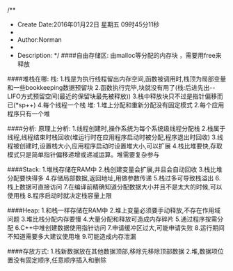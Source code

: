 /**
* Create Date:2016年01月22日 星期五 09时45分11秒
* 
* Author:Norman
* 
* Description: 
*/
####自由存储区:
    由malloc等分配的内存块 ，需要用free来释放

####堆栈在哪:
    栈:
        1.栈是为执行线程留出内存空间,函数被调用时,栈顶为局部变量和一些bookkeeping数据预留块
        2.函数执行完毕,块就没有用了(栈:后进先出--LIFO方式预留空间(最近的保留块最先被释放))
        3.栈中释放块只不过是指针偏移而已(*sp++)
        4.每个线程一个栈
    堆:
        1.堆上分配和重新分配没有固定模式
        2.每个应用程序只有一个堆


####分析:
    原理上分析:
    1.线程创建时,操作系统为每个系统级线程分配栈
    2.栈属于线程,线程结束时栈回收(堆运行时在应用程序启动时被分配,程序退出时回收)
    3.线程被创建时,设置栈大小,应用程序启动时设置堆大小,可以扩展
    4.栈比堆要快,存取模式只是简单指针偏移递增或递减运算。堆需要复杂参与

####Stack:
    1.堆栈存储在RAM中
    2.栈创建变量会扩展,并且会自动回收
    3.栈比堆分配要快得多
    4.存储局部数据,返回地址,用做参数传递
    5.栈过多可导致栈溢出
    6.栈上数据可直接访问
    7.在编译前精确知道分配数据大小并且不是太大的时候,可以使用栈
    8.程序启动时就决定栈容量上限

####Heap:
    1.和栈一样存储在RAM中
    2.堆上变量必须要手动释放,不存在作用域问题
    3.堆比栈分配内存要慢
    4.大量分配和释放可造成内存碎片
    5.通过程序按需分配
    6.C++中堆创建数据使用指针访问
    7.申请缓冲区过大,可能申请失败
    8.运行期间不知道需要多大建议使用堆
    9.可能造成内存泄漏


####存放方式:
    1.栈新数据放在其他数据顶部,移除先移除顶部数据
    2.堆,数据项位置没有固定顺序,任意顺序插入和删除


